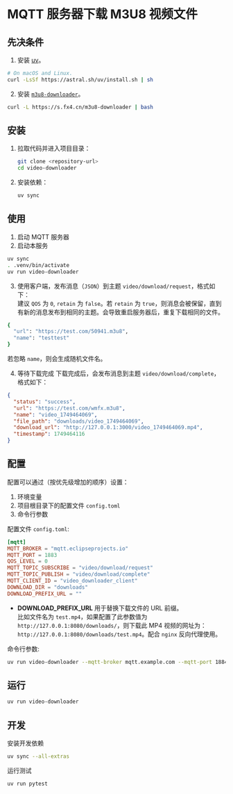 # MQTT 服务器下载 M3U8 视频文件

## 先决条件
1. 安装 [uv](https://github.com/astral-sh/uv)。 
```bash
# On macOS and Linux.
curl -LsSf https://astral.sh/uv/install.sh | sh
```
2. 安装 [`m3u8-downloader`](https://github.com/forkdo/m3u8-downloader)。
```bash
curl -L https://s.fx4.cn/m3u8-downloader | bash
```

## 安装

1. 拉取代码并进入项目目录：
   ```bash
   git clone <repository-url>
   cd video-downloader
   ```
2. 安装依赖：
   ```bash
   uv sync
   ```
   
## 使用
1. 启动 MQTT 服务器
2. 启动本服务
```bash
uv sync
. .venv/bin/activate
uv run video-downloader
```
3. 使用客户端，发布消息（`JSON`）到主题 `video/download/request`，格式如下：   
建议 `QOS` 为 `0`, `retain` 为 `false`。若 `retain` 为 `true`，则消息会被保留，直到有新的消息发布到相同的主题。会导致重启服务器后，重复下载相同的文件。
```bash
{
  "url": "https://test.com/50941.m3u8",
  "name": "testtest"
}
```
若忽略 `name`，则会生成随机文件名。

4. 等待下载完成
下载完成后，会发布消息到主题 `video/download/complete`，格式如下：
```json
{
  "status": "success",
  "url": "https://test.com/wmfx.m3u8",
  "name": "video_1749464069",
  "file_path": "downloads/video_1749464069",
  "download_url": "http://127.0.0.1:3000/video_1749464069.mp4",
  "timestamp": 1749464116
}
```

## 配置

配置可以通过（按优先级增加的顺序）设置：
1. 环境变量
2. 项目根目录下的配置文件 `config.toml` 
3. 命令行参数

配置文件 `config.toml`:
```toml
[mqtt]
MQTT_BROKER = "mqtt.eclipseprojects.io"
MQTT_PORT = 1883
QOS_LEVEL = 0
MQTT_TOPIC_SUBSCRIBE = "video/download/request"
MQTT_TOPIC_PUBLISH = "video/download/complete"
MQTT_CLIENT_ID = "video_downloader_client"
DOWNLOAD_DIR = "downloads"
DOWNLOAD_PREFIX_URL = ""
```

- **DOWNLOAD_PREFIX_URL** 用于替换下载文件的 URL 前缀。   
比如文件名为 `test.mp4`，如果配置了此参数值为 `http://127.0.0.1:8080/downloads/`，则下载此 MP4 视频的网址为：`http://127.0.0.1:8080/downloads/test.mp4`。配合 `nginx` 反向代理使用。

命令行参数:
```bash
uv run video-downloader --mqtt-broker mqtt.example.com --mqtt-port 1884
```

## 运行

```bash
uv run video-downloader
```

## 开发

安装开发依赖
```bash
uv sync --all-extras
```

运行测试
```bash
uv run pytest
```
